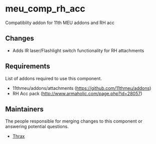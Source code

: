 meu_comp_rh_acc
=================

Compatiblity addon for 11th MEU addons and RH acc

## Changes

* Adds IR laser/Flashlight switch functionality for RH attachments

## Requirements

List of addons required to use this component.

- 11thmeu/addons/attachments (https://github.com/11thmeu/addons)
- RH Acc pack (http://www.armaholic.com/page.php?id=28057)

## Maintainers

The people responsible for merging changes to this component or answering potential questions.

- [Thrax](https://github.com/thraxs/)